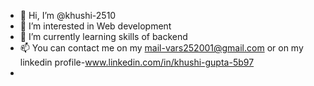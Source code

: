 - 👋 Hi, I’m @khushi-2510
- 👀 I’m interested in Web development
- 🌱 I’m currently learning skills of backend
- 📫 You can contact me on my mail-vars252001@gmail.com or on my linkedin profile-www.linkedin.com/in/khushi-gupta-5b97
- 

<!---
khushi-2510/khushi-2510 is a ✨ special ✨ repository because its `README.md` (this file) appears on your GitHub profile.
You can click the Preview link to take a look at your changes.
--->
